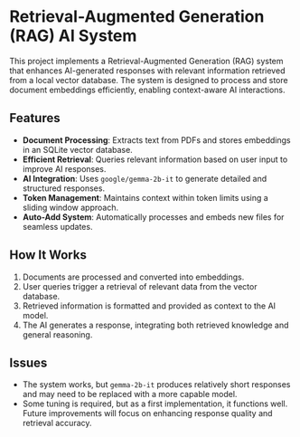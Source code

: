 # Retrieval-Augmented Generation (RAG) AI System

This project implements a Retrieval-Augmented Generation (RAG) system that enhances AI-generated responses with relevant information retrieved from a local vector database. The system is designed to process and store document embeddings efficiently, enabling context-aware AI interactions.

## Features

- **Document Processing**: Extracts text from PDFs and stores embeddings in an SQLite vector database.  
- **Efficient Retrieval**: Queries relevant information based on user input to improve AI responses.  
- **AI Integration**: Uses `google/gemma-2b-it` to generate detailed and structured responses.  
- **Token Management**: Maintains context within token limits using a sliding window approach.  
- **Auto-Add System**: Automatically processes and embeds new files for seamless updates.  

## How It Works

1. Documents are processed and converted into embeddings.  
2. User queries trigger a retrieval of relevant data from the vector database.  
3. Retrieved information is formatted and provided as context to the AI model.  
4. The AI generates a response, integrating both retrieved knowledge and general reasoning.  

## Issues

- The system works, but `gemma-2b-it` produces relatively short responses and may need to be replaced with a more capable model.  
- Some tuning is required, but as a first implementation, it functions well. Future improvements will focus on enhancing response quality and retrieval accuracy.  

